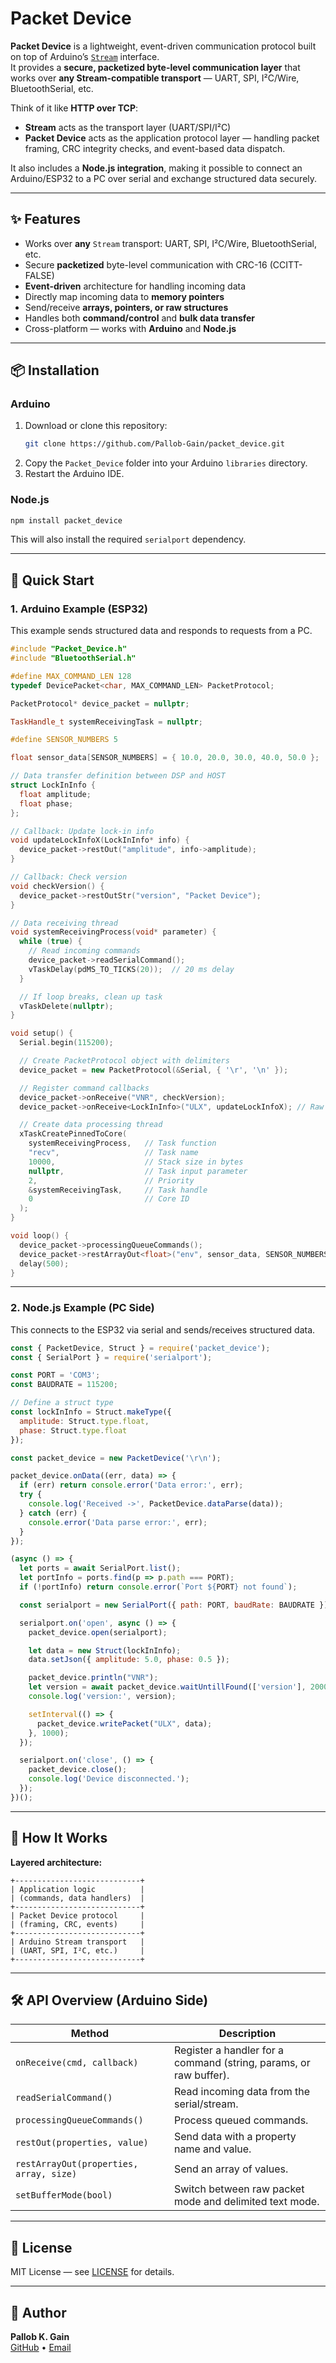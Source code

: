 # Packet Device

**Packet Device** is a lightweight, event-driven communication protocol built on top of Arduino’s [`Stream`](https://www.arduino.cc/reference/en/language/functions/communication/stream/) interface.  
It provides a **secure, packetized byte-level communication layer** that works over **any Stream-compatible transport** — UART, SPI, I²C/Wire, BluetoothSerial, etc.

Think of it like **HTTP over TCP**:  
- **Stream** acts as the transport layer (UART/SPI/I²C)  
- **Packet Device** acts as the application protocol layer — handling packet framing, CRC integrity checks, and event-based data dispatch.

It also includes a **Node.js integration**, making it possible to connect an Arduino/ESP32 to a PC over serial and exchange structured data securely.

---

## ✨ Features

- Works over **any** `Stream` transport: UART, SPI, I²C/Wire, BluetoothSerial, etc.
- Secure **packetized** byte-level communication with CRC-16 (CCITT-FALSE)
- **Event-driven** architecture for handling incoming data
- Directly map incoming data to **memory pointers**
- Send/receive **arrays, pointers, or raw structures**
- Handles both **command/control** and **bulk data transfer**
- Cross-platform — works with **Arduino** and **Node.js**

---

## 📦 Installation

### Arduino
1. Download or clone this repository:
   ```bash
   git clone https://github.com/Pallob-Gain/packet_device.git
   ```
2. Copy the `Packet_Device` folder into your Arduino `libraries` directory.
3. Restart the Arduino IDE.

### Node.js
```bash
npm install packet_device
```
This will also install the required `serialport` dependency.

---

## 🚀 Quick Start

### 1. Arduino Example (ESP32)

This example sends structured data and responds to requests from a PC.

```cpp
#include "Packet_Device.h"
#include "BluetoothSerial.h"

#define MAX_COMMAND_LEN 128
typedef DevicePacket<char, MAX_COMMAND_LEN> PacketProtocol;

PacketProtocol* device_packet = nullptr;

TaskHandle_t systemReceivingTask = nullptr;

#define SENSOR_NUMBERS 5

float sensor_data[SENSOR_NUMBERS] = { 10.0, 20.0, 30.0, 40.0, 50.0 };

// Data transfer definition between DSP and HOST
struct LockInInfo {
  float amplitude;
  float phase;
};

// Callback: Update lock-in info
void updateLockInfoX(LockInInfo* info) {
  device_packet->restOut("amplitude", info->amplitude);
}

// Callback: Check version
void checkVersion() {
  device_packet->restOutStr("version", "Packet Device");
}

// Data receiving thread
void systemReceivingProcess(void* parameter) {
  while (true) {
    // Read incoming commands
    device_packet->readSerialCommand();
    vTaskDelay(pdMS_TO_TICKS(20));  // 20 ms delay
  }

  // If loop breaks, clean up task
  vTaskDelete(nullptr);
}

void setup() {
  Serial.begin(115200);

  // Create PacketProtocol object with delimiters
  device_packet = new PacketProtocol(&Serial, { '\r', '\n' });

  // Register command callbacks
  device_packet->onReceive("VNR", checkVersion);
  device_packet->onReceive<LockInInfo>("ULX", updateLockInfoX); // Raw mode

  // Create data processing thread
  xTaskCreatePinnedToCore(
    systemReceivingProcess,   // Task function
    "recv",                   // Task name
    10000,                    // Stack size in bytes
    nullptr,                  // Task input parameter
    2,                        // Priority
    &systemReceivingTask,     // Task handle
    0                         // Core ID
  );
}

void loop() {
  device_packet->processingQueueCommands();
  device_packet->restArrayOut<float>("env", sensor_data, SENSOR_NUMBERS);
  delay(500);
}
```

---

### 2. Node.js Example (PC Side)

This connects to the ESP32 via serial and sends/receives structured data.

```js
const { PacketDevice, Struct } = require('packet_device');
const { SerialPort } = require('serialport');

const PORT = 'COM3';
const BAUDRATE = 115200;

// Define a struct type
const lockInInfo = Struct.makeType({
  amplitude: Struct.type.float,
  phase: Struct.type.float
});

const packet_device = new PacketDevice('\r\n');

packet_device.onData((err, data) => {
  if (err) return console.error('Data error:', err);
  try {
    console.log('Received ->', PacketDevice.dataParse(data));
  } catch (err) {
    console.error('Data parse error:', err);
  }
});

(async () => {
  let ports = await SerialPort.list();
  let portInfo = ports.find(p => p.path === PORT);
  if (!portInfo) return console.error(`Port ${PORT} not found`);

  const serialport = new SerialPort({ path: PORT, baudRate: BAUDRATE });

  serialport.on('open', async () => {
    packet_device.open(serialport);

    let data = new Struct(lockInInfo);
    data.setJson({ amplitude: 5.0, phase: 0.5 });

    packet_device.println("VNR");
    let version = await packet_device.waitUntillFound(['version'], 2000);
    console.log('version:', version);

    setInterval(() => {
      packet_device.writePacket("ULX", data);
    }, 1000);
  });

  serialport.on('close', () => {
    packet_device.close();
    console.log('Device disconnected.');
  });
})();
```

---

## 📡 How It Works

**Layered architecture:**
```
+----------------------------+
| Application logic          |
| (commands, data handlers)  |
+----------------------------+
| Packet Device protocol     |
| (framing, CRC, events)     |
+----------------------------+
| Arduino Stream transport   |
| (UART, SPI, I²C, etc.)     |
+----------------------------+
```

---

## 🛠 API Overview (Arduino Side)

| Method | Description |
|--------|-------------|
| `onReceive(cmd, callback)` | Register a handler for a command (string, params, or raw buffer). |
| `readSerialCommand()` | Read incoming data from the serial/stream. |
| `processingQueueCommands()` | Process queued commands. |
| `restOut(properties, value)` | Send data with a property name and value. |
| `restArrayOut(properties, array, size)` | Send an array of values. |
| `setBufferMode(bool)` | Switch between raw packet mode and delimited text mode. |

---

## 📜 License
MIT License — see [LICENSE](LICENSE) for details.

---

## 👤 Author
**Pallob K. Gain**  
[GitHub](https://github.com/Pallob-Gain) • [Email](mailto:pallobkgain@gmail.com)
